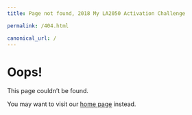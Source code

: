 ```yaml
---
title: Page not found, 2018 My LA2050 Activation Challenge

permalink: /404.html

canonical_url: /
---
```


# Oops!

<div class="notifications" markdown="1">
This page couldn’t be found.

You may want to visit our [home page](/) instead.
</div>
